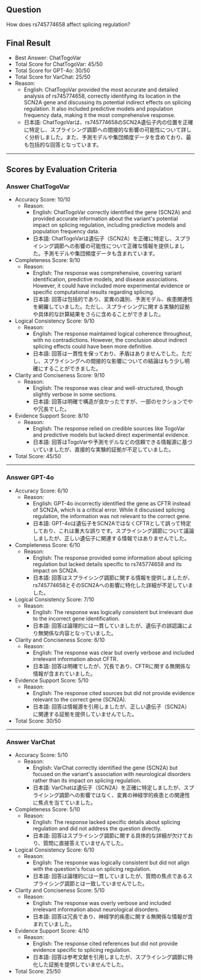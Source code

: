 ## Question

How does rs745774658 affect splicing regulation?

## Final Result

- Best Answer: ChatTogoVar
- Total Score for ChatTogoVar: 45/50
- Total Score for GPT-4o: 30/50
- Total Score for VarChat: 25/50
- Reason:
  - English: ChatTogoVar provided the most accurate and detailed analysis of rs745774658, correctly identifying its location in the SCN2A gene and discussing its potential indirect effects on splicing regulation. It also included predictive models and population frequency data, making it the most comprehensive response.
  - 日本語: ChatTogoVarは、rs745774658のSCN2A遺伝子内の位置を正確に特定し、スプライシング調節への間接的な影響の可能性について詳しく分析しました。また、予測モデルや集団頻度データを含めており、最も包括的な回答となっています。

---

## Scores by Evaluation Criteria

### Answer ChatTogoVar
- Accuracy Score: 10/10
  - Reason: 
    - English: ChatTogoVar correctly identified the gene (SCN2A) and provided accurate information about the variant's potential impact on splicing regulation, including predictive models and population frequency data.
    - 日本語: ChatTogoVarは遺伝子（SCN2A）を正確に特定し、スプライシング調節への影響の可能性について正確な情報を提供しました。予測モデルや集団頻度データも含まれています。
- Completeness Score: 9/10
  - Reason: 
    - English: The response was comprehensive, covering variant identification, predictive models, and disease associations. However, it could have included more experimental evidence or specific computational results regarding splicing.
    - 日本語: 回答は包括的であり、変異の識別、予測モデル、疾患関連性を網羅していました。ただし、スプライシングに関する実験的証拠や具体的な計算結果をさらに含めることができました。
- Logical Consistency Score: 9/10
  - Reason: 
    - English: The response maintained logical coherence throughout, with no contradictions. However, the conclusion about indirect splicing effects could have been more definitive.
    - 日本語: 回答は一貫性を保っており、矛盾はありませんでした。ただし、スプライシングへの間接的な影響についての結論はもう少し明確にすることができました。
- Clarity and Conciseness Score: 9/10
  - Reason: 
    - English: The response was clear and well-structured, though slightly verbose in some sections.
    - 日本語: 回答は明確で構造が良かったですが、一部のセクションでやや冗長でした。
- Evidence Support Score: 8/10
  - Reason: 
    - English: The response relied on credible sources like TogoVar and predictive models but lacked direct experimental evidence.
    - 日本語: 回答はTogoVarや予測モデルなどの信頼できる情報源に基づいていましたが、直接的な実験的証拠が不足していました。
- Total Score: 45/50

---

### Answer GPT-4o
- Accuracy Score: 6/10
  - Reason: 
    - English: GPT-4o incorrectly identified the gene as CFTR instead of SCN2A, which is a critical error. While it discussed splicing regulation, the information was not relevant to the correct gene.
    - 日本語: GPT-4oは遺伝子をSCN2AではなくCFTRとして誤って特定しており、これは重大な誤りです。スプライシング調節について議論しましたが、正しい遺伝子に関連する情報ではありませんでした。
- Completeness Score: 6/10
  - Reason: 
    - English: The response provided some information about splicing regulation but lacked details specific to rs745774658 and its impact on SCN2A.
    - 日本語: 回答はスプライシング調節に関する情報を提供しましたが、rs745774658とそのSCN2Aへの影響に特化した詳細が不足していました。
- Logical Consistency Score: 7/10
  - Reason: 
    - English: The response was logically consistent but irrelevant due to the incorrect gene identification.
    - 日本語: 回答は論理的には一貫していましたが、遺伝子の誤認識により無関係な内容となっていました。
- Clarity and Conciseness Score: 6/10
  - Reason: 
    - English: The response was clear but overly verbose and included irrelevant information about CFTR.
    - 日本語: 回答は明確でしたが、冗長であり、CFTRに関する無関係な情報が含まれていました。
- Evidence Support Score: 5/10
  - Reason: 
    - English: The response cited sources but did not provide evidence relevant to the correct gene (SCN2A).
    - 日本語: 回答は情報源を引用しましたが、正しい遺伝子（SCN2A）に関連する証拠を提供していませんでした。
- Total Score: 30/50

---

### Answer VarChat
- Accuracy Score: 5/10
  - Reason: 
    - English: VarChat correctly identified the gene (SCN2A) but focused on the variant's association with neurological disorders rather than its impact on splicing regulation.
    - 日本語: VarChatは遺伝子（SCN2A）を正確に特定しましたが、スプライシング調節への影響ではなく、変異の神経学的疾患との関連性に焦点を当てていました。
- Completeness Score: 5/10
  - Reason: 
    - English: The response lacked specific details about splicing regulation and did not address the question directly.
    - 日本語: 回答はスプライシング調節に関する具体的な詳細が欠けており、質問に直接答えていませんでした。
- Logical Consistency Score: 6/10
  - Reason: 
    - English: The response was logically consistent but did not align with the question's focus on splicing regulation.
    - 日本語: 回答は論理的には一貫していましたが、質問の焦点であるスプライシング調節とは一致していませんでした。
- Clarity and Conciseness Score: 5/10
  - Reason: 
    - English: The response was overly verbose and included irrelevant information about neurological disorders.
    - 日本語: 回答は冗長であり、神経学的疾患に関する無関係な情報が含まれていました。
- Evidence Support Score: 4/10
  - Reason: 
    - English: The response cited references but did not provide evidence specific to splicing regulation.
    - 日本語: 回答は参考文献を引用しましたが、スプライシング調節に特化した証拠を提供していませんでした。
- Total Score: 25/50
